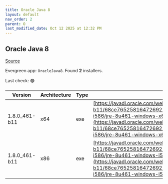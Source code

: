 ```yaml
---
title: Oracle Java 8
layout: default
nav_order: 2
parent: O
last_modified_date: Oct 12 2025 at 12:32 PM
---
```


## Oracle Java 8

[Source](https://www.java.com)

Evergreen app: `OracleJava8`. Found **2** installers.

Last check: 🟢

| Version       | Architecture | Type | URI                                                                                                                                                                                                                                                                                    |
| ------------- | ------------ | ---- | -------------------------------------------------------------------------------------------------------------------------------------------------------------------------------------------------------------------------------------------------------------------------------------- |
| 1.8.0_461-b11 | x64          | exe  | [https://javadl.oracle.com/webapps/download/GetFile/1.8.0_461-b11/68ce765258164726922591683c51982c/windows-i586/jre-8u461-windows-x64.exe](https://javadl.oracle.com/webapps/download/GetFile/1.8.0_461-b11/68ce765258164726922591683c51982c/windows-i586/jre-8u461-windows-x64.exe)   |
| 1.8.0_461-b11 | x86          | exe  | [https://javadl.oracle.com/webapps/download/GetFile/1.8.0_461-b11/68ce765258164726922591683c51982c/windows-i586/jre-8u461-windows-i586.exe](https://javadl.oracle.com/webapps/download/GetFile/1.8.0_461-b11/68ce765258164726922591683c51982c/windows-i586/jre-8u461-windows-i586.exe) |
